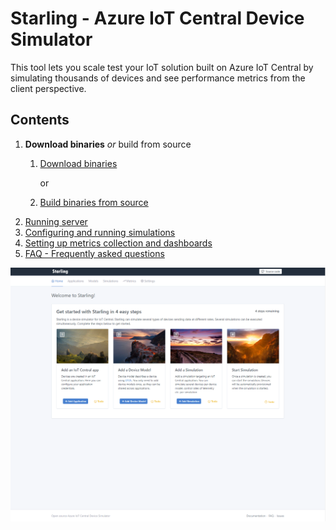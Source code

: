 # Starling - Azure IoT Central Device Simulator
This tool lets you scale test your IoT solution built on Azure IoT Central by simulating thousands of devices
and see performance metrics from the client perspective.

## Contents ##

1. **Download binaries** _or_ build from source
    1. [Download binaries](docs/download.md)
       
       or
    2. [Build binaries from source](docs/build.md)
2. [Running server](docs/running.md)
3. [Configuring and running simulations](docs/configure.md)
4. [Setting up metrics collection and dashboards](docs/metrics.md)
5. [FAQ - Frequently asked questions](docs/faq.md)


![picture alt](docs/assets/ux-start.png "Starling Startup")
